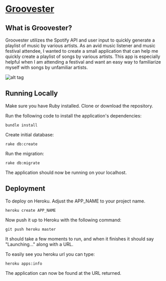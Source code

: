 # [Groovester](http://groove-with-me.herokuapp.com/)
## What is Groovester?
Groovester utilizes the Spotify API and user input to quickly generate a playlist of music by various artists. As an avid music listener and music festival attendee, I wanted to create a small application that can help me quickly create a playlist of songs by various artists. This app is especially helpful when I am attending a festival and want an easy way to familiarize myself with songs by unfamiliar artists.

![alt tag](https://user-images.githubusercontent.com/14388583/28288438-061fe8cc-6af4-11e7-89a5-b5f8d7c68c69.png)

## Running Locally
Make sure you have Ruby installed.
Clone or download the repository.

Run the following code to install the application's dependencies:
```
bundle install
```
Create initial database:
```
rake db:create
```
Run the migration:
```
rake db:migrate
```

The application should now be running on your localhost.

## Deployment
To deploy on Heroku. Adjust the APP_NAME to your project name.
```
heroku create APP_NAME
```
Now push it up to Heroku with the following command:
```
git push heroku master
```
It should take a few moments to run, and when it finishes it should say "Launching..." along with a URL.

To easily see you heroku url you can type:
```
heroku apps:info
```
The application can now be found at the URL returned.






